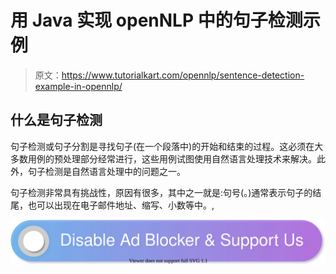 # 用 Java 实现 openNLP 中的句子检测示例

> 原文：<https://www.tutorialkart.com/opennlp/sentence-detection-example-in-opennlp/>

## 什么是句子检测

句子检测或句子分割是寻找句子(在一个段落中)的开始和结束的过程。这必须在大多数用例的预处理部分经常进行，这些用例试图使用自然语言处理技术来解决。此外，句子检测是自然语言处理中的问题之一。

句子检测非常具有挑战性，原因有很多，其中之一就是:句号(。)通常表示句子的结尾，也可以出现在电子邮件地址、缩写、小数等中。,

[![](img/925da31b32d6bc3827932f6c8afb11bb.png)](https://www.tutorialkart.com/)
